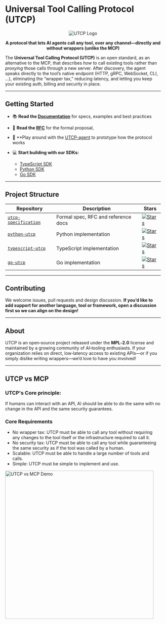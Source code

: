 # Universal Tool Calling Protocol (UTCP)

<p align="center">
  <img src="../assets/banner.png" alt="UTCP Logo" />
</p>

<p align="center">
  <strong>A protocol that lets AI agents call any tool, over any channel—directly and without wrappers (unlike the MCP)</strong>
</p>

The **Universal Tool Calling Protocol (UTCP)** is an open standard, as an alternative to the MCP, that describes *how* to call existing tools rather than *proxying* those calls through a new server. After discovery, the agent speaks directly to the tool’s native endpoint (HTTP, gRPC, WebSocket, CLI, …), eliminating the “wrapper tax,” reducing latency, and letting you keep your existing auth, billing and security in place.

---

## Getting Started

* 📚 **Read the [Documentation](https://utcp.io)** for specs, examples and best practices
* 📜 **Read the [RFC](https://github.com/universal-tool-calling-protocol/utcp-specification/blob/main/RFC.md)** for the formal proposal,
* 🤖 **Play around with the [UTCP-agent](https://github.com/universal-tool-calling-protocol/utcp-agent) to prototype how the protocol works
* 💻 **Start building with our SDKs:**

  * [TypeScript SDK](https://github.com/universal-tool-calling-protocol/typescript-utcp)
  * [Python SDK](https://github.com/universal-tool-calling-protocol/python-utcp)
  * [Go SDK](https://github.com/universal-tool-calling-protocol/go-utcp)

---

## Project Structure

| Repository                                                                                    | Description                         | Stars                                                                                                                                                                                             |
| --------------------------------------------------------------------------------------------- | ----------------------------------- | ------------------------------------------------------------------------------------------------------------------------------------------------------------------------------------------------- |
| [`utcp-specification`](https://github.com/universal-tool-calling-protocol/utcp-specification) | Formal spec, RFC and reference docs | [![Stars](https://img.shields.io/github/stars/universal-tool-calling-protocol/utcp-specification?style=social)](https://github.com/universal-tool-calling-protocol/utcp-specification/stargazers) |
| [`python-utcp`](https://github.com/universal-tool-calling-protocol/python-utcp)               | Python implementation               | [![Stars](https://img.shields.io/github/stars/universal-tool-calling-protocol/python-utcp?style=social)](https://github.com/universal-tool-calling-protocol/python-utcp/stargazers)               |
| [`typescript-utcp`](https://github.com/universal-tool-calling-protocol/typescript-utcp)       | TypeScript implementation           | [![Stars](https://img.shields.io/github/stars/universal-tool-calling-protocol/typescript-utcp?style=social)](https://github.com/universal-tool-calling-protocol/typescript-utcp/stargazers)       |
| [`go-utcp`](https://github.com/universal-tool-calling-protocol/go-utcp)               | Go implementation                   | [![Stars](https://img.shields.io/github/stars/universal-tool-calling-protocol/go-utcp?style=social)](https://github.com/universal-tool-calling-protocol/go-utcp/stargazers)               |

---

## Contributing

We welcome issues, pull requests and design discussion. **If you’d like to add support for another language, tool or framework, open a discussion first so we can align on the design!**

---

## About

UTCP is an open‑source project released under the **MPL‑2.0** license and maintained by a growing community of AI‑tooling enthusiasts. If your organization relies on direct, low‑latency access to existing APIs—or if you simply dislike writing wrappers—we’d love to have you involved!

---

## UTCP vs MCP

### UTCP's Core principle: 
If humans can interact with an API, AI should be able to do the same with no change in the API and the same security guarantees.

### Core Requirements
* No wrapper tax: UTCP must be able to call any tool without requiring any changes to the tool itself or the infrastructure required to call it.
* No security tax: UTCP must be able to call any tool while guaranteeing the same security as if the tool was called by a human.
* Scalable: UTCP must be able to handle a large number of tools and calls.
* Simple: UTCP must be simple to implement and use.


<p align="left">
  <img
    src="../assets/mcp-vs-utcp.gif"
    alt="UTCP vs MCP Demo"
    width="480"          
  />
</p>
